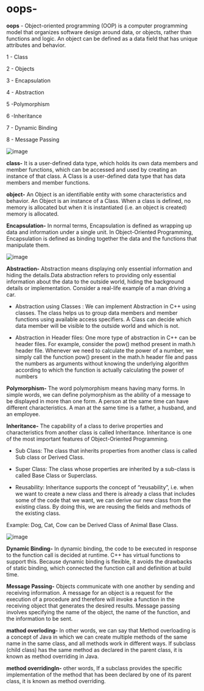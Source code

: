 # oops-
**oops** - Object-oriented programming (OOP) is a computer programming model that organizes software design around data, or objects, rather than functions and logic. An object can be defined as a data field that has unique attributes and behavior.

1 - Class

2 - Objects

3 - Encapsulation

4 - Abstraction

5 -Polymorphism

6 -Inheritance

7 - Dynamic Binding

8 - Message Passing


![image](https://github.com/rishabh727/oops-/assets/143151167/2b3a5b41-c3a1-4f67-bd8f-5a1df5665c6d)

**class-** It is a user-defined data type, which holds its own data members and member functions, which can be accessed and used by creating an instance of that class. A Class is a user-defined data type that has data members and member functions.

**object-** An Object is an identifiable entity with some characteristics and behavior. An Object is an instance of a Class. When a class is defined, no memory is allocated but when it is instantiated (i.e. an object is created) memory is allocated.

**Encapsulation-**  In normal terms, Encapsulation is defined as wrapping up data and information under a single unit. In Object-Oriented Programming, Encapsulation is defined as binding together the data and the functions that manipulate them. 

                                           
![image](https://github.com/rishabh727/oops-/assets/143151167/e4ec9e75-a1bb-472a-934e-3d9e35645e14)

**Abstraction-**  Abstraction means displaying only essential information and hiding the details.Data abstraction refers to providing only essential information about the data to the outside world, hiding the background details or implementation. Consider a real-life example of a man driving a car. 

* Abstraction using Classes :  We can implement Abstraction in C++ using classes. The class helps us to group data members and member functions using available access specifiers. A Class can decide which data member will be visible to the outside world and which is not.

* Abstraction in Header files: One more type of abstraction in C++ can be header files. For example, consider the pow() method present in math.h header file. Whenever we need to calculate the power of a number, we simply call the function pow() present in the math.h header file and pass the numbers as arguments without knowing the underlying algorithm according to which the function is actually calculating the power of numbers

**Polymorphism-** The word polymorphism means having many forms. In simple words, we can define polymorphism as the ability of a message to be displayed in more than one form. A person at the same time can have different characteristics. A man at the same time is a father, a husband, and an employee.

**Inheritance-** The capability of a class to derive properties and characteristics from another class is called Inheritance. Inheritance is one of the most important features of Object-Oriented Programming.

* Sub Class: The class that inherits properties from another class is called Sub class or Derived Class.
  
* Super Class: The class whose properties are inherited by a sub-class is called Base Class or Superclass.
  
* Reusability: Inheritance supports the concept of “reusability”, i.e. when we want to create a new class and there is already a class that includes some of the code that we want, we can derive our new class from the existing class. By doing this, we are reusing the fields and methods of the existing class.

Example: Dog, Cat, Cow can be Derived Class of Animal Base Class. 

![image](https://github.com/rishabh727/oops-/assets/143151167/fe9c123d-6e96-4c73-8928-07f000f19573)

**Dynamic Binding-**  In dynamic binding, the code to be executed in response to the function call is decided at runtime. C++ has virtual functions to support this. Because dynamic binding is flexible, it avoids the drawbacks of static binding, which connected the function call and definition at build time.

**Message Passing-**  Objects communicate with one another by sending and receiving information. A message for an object is a request for the execution of a procedure and therefore will invoke a function in the receiving object that generates the desired results. Message passing involves specifying the name of the object, the name of the function, and the information to be sent.

**mathod overloding-** In other words, we can say that Method overloading is a concept of Java in which we can create multiple methods of the same name in the same class, and all methods work in different ways.
If subclass (child class) has the same method as declared in the parent class, it is known as method overriding in Java.

**method overridingIn-** other words, If a subclass provides the specific implementation of the method that has been declared by one of its parent class, it is known as method overriding.


    





